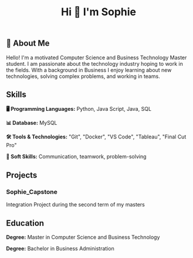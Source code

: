
</head>
<body>
    <header>
        <h1> Hi 👋 I'm Sophie </h1>
    </header>
        <section id="about">
            <h2>👤 About Me</h2>
            <p>Hello! I'm a motivated Computer Science and Business Technology Master student. I am passionate about the technology industry hoping to work in the fields. With a background in Business I enjoy learning about new technologies, solving complex problems, and working in teams.</p>
        </section>
        <section id="👩🏼‍💻 Skills">
        <h2>Skills</h2>
        <p><strong> 🖥️ Programming Languages:</strong> Python, Java Script, Java, SQL</p>
        <p><strong> 📊 Database:</strong> MySQL</p>
        <p><strong> 🛠️ Tools & Technologies:</strong> "Git", "Docker", "VS Code", "Tableau", "Final Cut Pro"</p>
        <p><strong> 🤝 Soft Skills:</strong> Communication, teamwork, problem-solving</p>
    </section>
    <section id="📁 Projects">
        <h2>Projects</h2>
        <article>
            <h3>Sophie_Capstone</h3>
             Integration Project during the second term of my masters</a></p>
        </article>
    </section>
    <section id="📚 Education">
        <h2>Education</h2>
        <p><strong>Degree:</strong> Master in Computer Science and Business Technology</p>
        <p><strong>Degree:</strong> Bachelor in Business Administration</p>
    </section>
